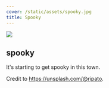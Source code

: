 ```yaml
---
cover: /static/assets/spooky.jpg
title: Spooky
---
```

![](https://images.unsplash.com/photo-1495277493816-4c359911b7f1?auto=format&fit=crop&w=746&q=80)

## spooky

It's starting to get spooky in this town.

Credit to https://unsplash.com/@ripato.
